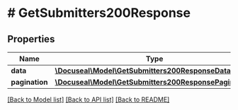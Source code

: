 # # GetSubmitters200Response

## Properties

Name | Type | Description | Notes
------------ | ------------- | ------------- | -------------
**data** | [**\Docuseal\Model\GetSubmitters200ResponseDataInner[]**](GetSubmitters200ResponseDataInner.md) |  | [optional]
**pagination** | [**\Docuseal\Model\GetSubmitters200ResponsePagination**](GetSubmitters200ResponsePagination.md) |  | [optional]

[[Back to Model list]](../../README.md#models) [[Back to API list]](../../README.md#endpoints) [[Back to README]](../../README.md)
